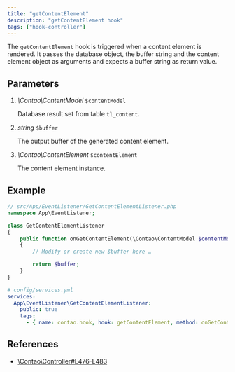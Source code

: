 ```yaml
---
title: "getContentElement"
description: "getContentElement hook"
tags: ["hook-controller"]
---
```


The `getContentElement` hook is triggered when a content element is rendered. 
It passes the database object, the buffer string and the content element object
as arguments and expects a buffer string as return value.


## Parameters

1. *\Contao\ContentModel* `$contentModel`

    Database result set from table `tl_content`.

2. *string* `$buffer`

    The output buffer of the generated content element.

3. *\Contao\ContentElement* `$contentElement`

    The content element instance.


## Example

```php
// src/App/EventListener/GetContentElementListener.php
namespace App\EventListener;

class GetContentElementListener
{
    public function onGetContentElement(\Contao\ContentModel $contentModel, string $buffer, \Contao\ContentElement $contentElement): string
    {
        // Modify or create new $buffer here …

        return $buffer;
    }
}
```

```yml
# config/services.yml
services:
  App\EventListener\GetContentElementListener:
    public: true
    tags:
      - { name: contao.hook, hook: getContentElement, method: onGetContentElement }
```


## References

* [\Contao\Controller#L476-L483](https://github.com/contao/contao/blob/4.7.6/core-bundle/src/Resources/contao/library/Contao/Controller.php#L476-L483)
